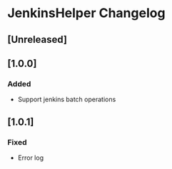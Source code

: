 <!-- Keep a Changelog guide -> https://keepachangelog.com -->

# JenkinsHelper Changelog

## [Unreleased]

## [1.0.0]
### Added
- Support jenkins batch operations

## [1.0.1]
### Fixed
- Error log